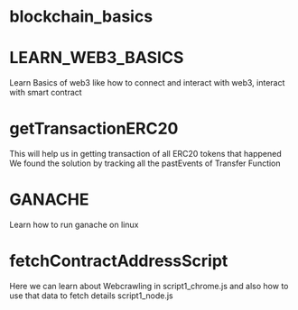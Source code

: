 # blockchain_basics
# LEARN_WEB3_BASICS
Learn Basics of web3 like how to connect and interact with web3, interact with smart contract


# getTransactionERC20
This will help us in getting transaction of all ERC20 tokens that happened
We found the solution by tracking all the pastEvents of Transfer Function

# GANACHE
Learn how to run ganache on  linux

# fetchContractAddressScript
Here we can learn about Webcrawling in script1_chrome.js and also how to use that data to fetch details script1_node.js
